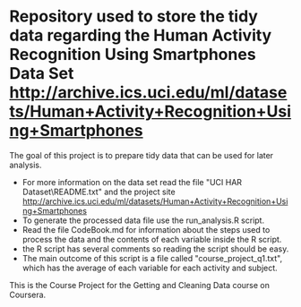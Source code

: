 Repository used to store the tidy data regarding the Human Activity Recognition Using Smartphones Data Set 
http://archive.ics.uci.edu/ml/datasets/Human+Activity+Recognition+Using+Smartphones
===========

The goal of this project is to prepare tidy data that can be used for later analysis. 

* For more information on the data set read the file "UCI HAR Dataset\README.txt" and the project site http://archive.ics.uci.edu/ml/datasets/Human+Activity+Recognition+Using+Smartphones
* To generate the processed data file use the run_analysis.R script.
* Read the file CodeBook.md for information about the steps used to process the data and the contents of each variable inside the R script.
* the R script has several comments so reading the script should be easy.
* The main outcome of this script is a file called "course_project_q1.txt", which has the average of each variable for each activity and subject.

This is the Course Project for the Getting and Cleaning Data course on Coursera.
